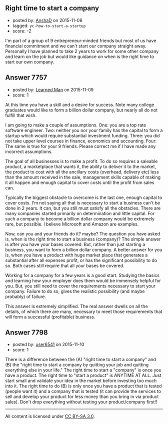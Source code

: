## Right time to start a company

- posted by: [AnshaD](https://stackexchange.com/users/5712306/anshad) on 2015-11-08
- tagged: `yc-how-to-start-a-startup`
- score: -2

I'm part of a group of 9 entrepreneur-minded friends but most of us have financial commitment and we can't start our company straight away. Personally I have planned to take 2 years to work for some other company and learn on the job but would like guidance on when is the right time to start our own company.


## Answer 7757

- posted by: [Learned Man](https://stackexchange.com/users/7236940/learned-man) on 2015-11-09
- score: 1

At this time you have a skill and a desire for success. Note many college graduates would like to form a billion dollar company, but nearly all do not fulfill that wish. 

I am going to make a couple of assumptions. One: you are a top rate software engineer. Two: neither you nor your family has the capital to form a startup which would require substantial investment funding. Three: you did not take upper level courses in finance, economics and accounting. Four: The same is true for your 9 friends. Please correct me if I have made any incorrect assumptions.

The goal of all businesses is to make a profit. To do so requires a saleable product, a marketplace that wants it, the ability to deliver it to the market, the product to cost with all the ancillary costs (overhead, delivery etc) less than the amount received in the sale, management skills capable of making it all happen and enough capital to cover costs until the profit from sales can.

Typically the biggest obstacle to overcome is the last one, enough capital to cover costs. I'm not saying all that is necessary to start a business  can't be done in 2 years. It can, but you still must satisfy all the obstacles. There are many companies started primarily on determination and little capital. For such a company to become a billion dollar company would be extremely rare, but possible. I believe Microsoft and Amazon are examples.

Now, can you and your friends do it? maybe? The question you have asked is,  when is the right time to start a business (company)? The simple answer is after you have your bases covered. But, rather than just starting a business, you want to form a billion dollar company. A better answer for you is, when you have a product with huge market place that generates a substantial after all expenses profit, or has the significant possibility to do so. Both cases still require that all your bases be covered. 

Working for a company for a few years is a good start. Studying the basics and learning how your employer does them would be immensely helpful for you. But, you still need to cover the requirements necessary to start your company. Failure to do so, gives the realistic possibility (and maybe probably) of failure.

This answer is extremely simplified. The real answer dwells on all the details, of which there are many, necessary to meet those requirements that will form a successful (profitable) business.  
 


## Answer 7798

- posted by: [user6541](https://stackexchange.com/users/7277447/user6541) on 2015-11-10
- score: 1

There is a difference between the (A) "right time to start a company" and (B) the "right time to start a company by quitting your job and quitting everything else in your life." The right time to start a "company" is once you have a product. The right time to "start a product" is ANYTIME AT ALL. Just start small and validate your idea in the market before investing too much into it. The right time to do (B) is only once you have a product that is tested (people want it) and a company that is tested (it can provide the services to sell and develop your product for less money than you bring in via product sales). Don't drop everything without testing your product/company first!!




---

All content is licensed under [CC BY-SA 3.0](https://creativecommons.org/licenses/by-sa/3.0/).
